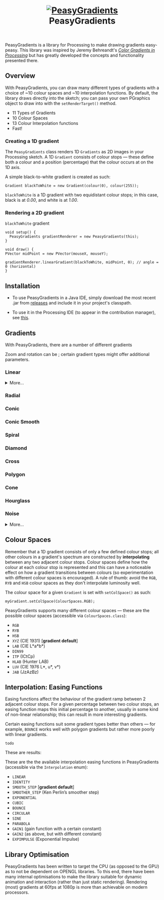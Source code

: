 <h1 align="center">
  <a href="https://github.com/micycle1/PeasyGradients">
  <img src="resources/icon-small.png" alt="PeasyGradients"/></a><br>
PeasyGradients
<br></br>
</h1>



PeasyGradients is a library for Processing to make drawing gradients easy-peasy. This library was inspired by Jeremy Behreandt's [*Color Gradients in Processing*](https://medium.com/@behreajj/color-gradients-in-processing-v-2-0-e5c0b87cdfd2) but has greatly developed the concepts and functionality presented there.

## Overview
With PeasyGradients, you can draw many different types of gradients with a choice of ~10 colour spaces and ~10 interpolation functions. By default, the library draws directly into the sketch; you can pass your own PGraphics object to draw into with the `setRenderTarget()` method.
* 11 Types of Gradients
* 10 Colour Spaces
* 13 Colour Interpolation functions
* Fast!

### Creating a 1D gradient

The `PeasyGradients` class renders 1D `Gradients` as 2D images in your Processing sketch. A 1D `Gradient` consists of colour stops — these define both a colour and a position (percentage) that the colour occurs at on the 1D axis.

A simple black-to-white gradient is created as such:

```
Gradient blackToWhite = new Gradient(colour(0), colour(255));
```
`blackToWhite` is a 1D gradient with two equidistant colour stops; in this case, black is at *0.00*, and white is at *1.00*.

### Rendering a 2D gradient
`blackToWhite` gradient 

```
void setup() {
  PeasyGradients gradientRenderer = new PeasyGradients(this);
}

void draw() {
PVector midPoint = new PVector(mouseX, mouseY);

gradientRenderer.linearGradient(blackToWhite, midPoint, 0); // angle = 0 (horizontal)
}
```

## Installation

* To use PeasyGradients in a Java IDE, simply download the most recent .jar from [releases](https://github.com/micycle1/PeasyGradients/releases/) and include it in your project's classpath.

* To use it in the Processing IDE (to appear in the contribution manager), see [this](https://github.com/processing/processing/wiki/How-to-Install-a-Contributed-Library).

## Gradients

With PeasyGradients, there are a number of different gradients 

Zoom and rotation can be ; certain gradient types might offer additional parameters.

### Linear
<details><summary>More...</summary>
  * `linearGradient(Gradient gradient, float angle)`
</details>

### Radial
### Conic
### Conic Smooth
### Spiral
### Diamond
### Cross
### Polygon
### Cone
### Hourglass
### Noise
<details><summary>More...</summary>
This is slow and not suitable for live dynamic rendering.
</details>

## Colour Spaces

Remember that a 1D gradient consists of only a few defined colour stops; all other colours in a gradient's spectrum are constructed by **interpolating** between any two adjacent colour stops. Colour spaces define how the colour at each colour stop is represented and this can have a noticeable effect on how a gradient transitions between colours (so experimentation with different colour spaces is encouraged). A rule of thumb: avoid the `RGB`, `RYB` and `HSB` colour spaces as they don't interpolate luminosity well.


 The colour space for a given `Gradient`  is set with `setColSpace()` as such:
 
 ```
 myGradient.setColSpace(ColourSpaces.RGB);
 ```

 PeasyGradients supports many different colour spaces — these are the possible colour spaces (accessible via `ColourSpaces.class`):

* `RGB`
* `RYB`
* `HSB`
* `XYZ` (CIE 1931) [**gradient default**]
* `LAB` (CIE L\*a\*b*)
* `DIN99`
* `ITP` (ICtCp)
* `HLAB` (Hunter LAB)
* `LUV` (CIE 1976 L*, u*, v*)
* `JAB` (JzAzBz)



## Interpolation: Easing Functions
Easing functions affect the behaviour of the gradient ramp between 2 adjacent colour stops. For a given percentage between two colour stops, an easing function maps this initial percentage to another, usually in some kind of non-linear relationship; this can result in more interesting gradients.
 
Certain easing functions suit some gradient types better than others — for example, `BOUNCE` works well with polygon gradients but rather more poorly with linear gradients.

```
todo
```

These are results:

These are the the available interpolation easing functions in PeasyGradients (accessible via the `Interpolation` enum):

* `LINEAR`
* `IDENTITY`
* `SMOOTH_STEP` [**gradient default**]
* `SMOOTHER_STEP` (Ken Perlin’s smoother step)
* `EXPONENTIAL`
* `CUBIC`
* `BOUNCE`
* `CIRCULAR`
* `SINE`
* `PARABOLA`
* `GAIN1` (gain function with a certain constant)
* `GAIN2` (as above, but with different constant)
* `EXPIMPULSE` (Exponential Impulse)

## Library Optimisation
PeasyGradients has been written to target the CPU (as opposed to the GPU) as to not be dependent on OPENGL libraries. To this end, there have been many internal optimisations to make the library suitable for dynamic animation and interaction (rather than just static rendering). Rendering (most) gradients at 60fps at 1080p is more than achievable on modern processors.